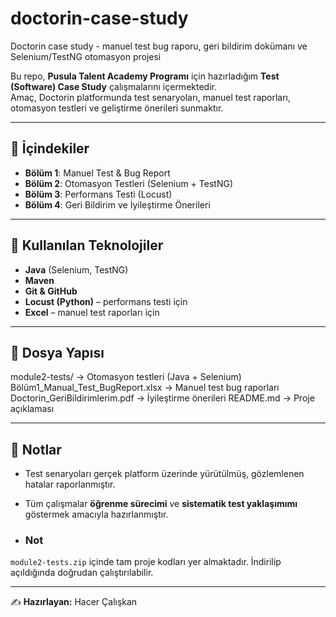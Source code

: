 # doctorin-case-study
Doctorin case study -  manuel test bug raporu, geri bildirim dokümanı ve Selenium/TestNG otomasyon projesi

Bu repo, **Pusula Talent Academy Programı** için hazırladığım **Test (Software) Case Study** çalışmalarını içermektedir.  
Amaç, Doctorin platformunda test senaryoları, manuel test raporları, otomasyon testleri ve geliştirme önerileri sunmaktır.

---

## 📂 İçindekiler
- **Bölüm 1**: Manuel Test & Bug Report  
- **Bölüm 2**: Otomasyon Testleri (Selenium + TestNG)  
- **Bölüm 3**: Performans Testi (Locust)  
- **Bölüm 4**: Geri Bildirim ve İyileştirme Önerileri  

---

## 🚀 Kullanılan Teknolojiler
- **Java** (Selenium, TestNG)  
- **Maven**  
- **Git & GitHub**  
- **Locust (Python)** – performans testi için  
- **Excel** – manuel test raporları için  

---

## 📑 Dosya Yapısı
module2-tests/ → Otomasyon testleri (Java + Selenium)
Bölüm1_Manual_Test_BugReport.xlsx → Manuel test bug raporları
Doctorin_GeriBildirimlerim.pdf → İyileştirme önerileri
README.md → Proje açıklaması


---

## 📌 Notlar
- Test senaryoları gerçek platform üzerinde yürütülmüş, gözlemlenen hatalar raporlanmıştır.  
- Tüm çalışmalar **öğrenme sürecimi** ve **sistematik test yaklaşımımı** göstermek amacıyla hazırlanmıştır.
  
- ### Not
`module2-tests.zip` içinde tam proje kodları yer almaktadır. İndirilip açıldığında doğrudan çalıştırılabilir.

---

✍️ **Hazırlayan:** Hacer Çalışkan  
